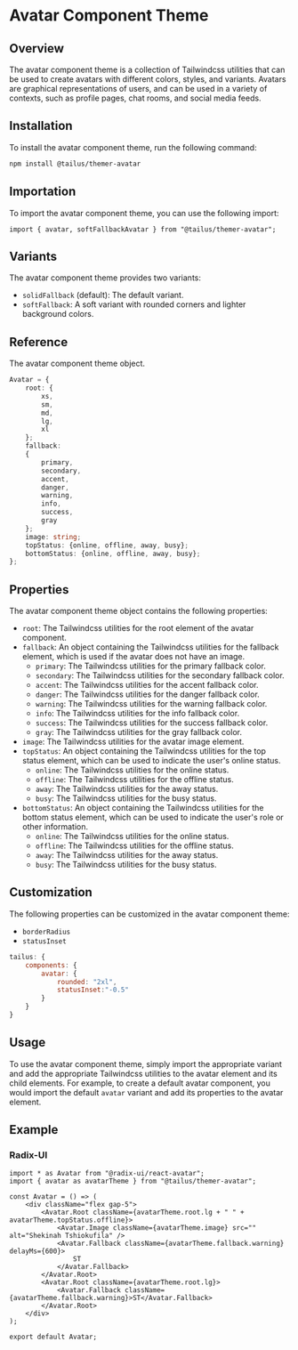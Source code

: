 # Avatar Component Theme

## Overview

The avatar component theme is a collection of Tailwindcss utilities that can be used to create avatars with different colors, styles, and variants. Avatars are graphical representations of users, and can be used in a variety of contexts, such as profile pages, chat rooms, and social media feeds.

## Installation

To install the avatar component theme, run the following command:

```bash
npm install @tailus/themer-avatar
```

## Importation

To import the avatar component theme, you can use the following import:

```tsx
import { avatar, softFallbackAvatar } from "@tailus/themer-avatar";
```

## Variants

The avatar component theme provides two variants:

-   `solidFallback` (default): The default variant.
-   `softFallback`: A soft variant with rounded corners and lighter background colors.

## Reference

The avatar component theme object.

```ts
Avatar = {
    root: {
        xs,
        sm,
        md,
        lg,
        xl
    };
    fallback:
    {
        primary,
        secondary,
        accent,
        danger,
        warning,
        info,
        success,
        gray
    };
    image: string;
    topStatus: {online, offline, away, busy};
    bottomStatus: {online, offline, away, busy};
};
```

## Properties

The avatar component theme object contains the following properties:

-   `root`: The Tailwindcss utilities for the root element of the avatar component.
-   `fallback`: An object containing the Tailwindcss utilities for the fallback element, which is used if the avatar does not have an image.
    -   `primary`: The Tailwindcss utilities for the primary fallback color.
    -   `secondary`: The Tailwindcss utilities for the secondary fallback color.
    -   `accent`: The Tailwindcss utilities for the accent fallback color.
    -   `danger`: The Tailwindcss utilities for the danger fallback color.
    -   `warning`: The Tailwindcss utilities for the warning fallback color.
    -   `info`: The Tailwindcss utilities for the info fallback color.
    -   `success`: The Tailwindcss utilities for the success fallback color.
    -   `gray`: The Tailwindcss utilities for the gray fallback color.
-   `image`: The Tailwindcss utilities for the avatar image element.
-   `topStatus`: An object containing the Tailwindcss utilities for the top status element, which can be used to indicate the user's online status.
    -   `online`: The Tailwindcss utilities for the online status.
    -   `offline`: The Tailwindcss utilities for the offline status.
    -   `away`: The Tailwindcss utilities for the away status.
    -   `busy`: The Tailwindcss utilities for the busy status.
-   `bottomStatus`: An object containing the Tailwindcss utilities for the bottom status element, which can be used to indicate the user's role or other information.
    -   `online`: The Tailwindcss utilities for the online status.
    -   `offline`: The Tailwindcss utilities for the offline status.
    -   `away`: The Tailwindcss utilities for the away status.
    -   `busy`: The Tailwindcss utilities for the busy status.

## Customization

The following properties can be customized in the avatar component theme:

-   `borderRadius`
-   `statusInset`

```js
tailus: {
    components: {
        avatar: {
            rounded: "2xl",
            statusInset:"-0.5"
        }
    }
}
```

## Usage

To use the avatar component theme, simply import the appropriate variant and add the appropriate Tailwindcss utilities to the avatar element and its child elements. For example, to create a default avatar component, you would import the default `avatar` variant and add its properties to the avatar element.

## Example

### Radix-UI

```tsx
import * as Avatar from "@radix-ui/react-avatar";
import { avatar as avatarTheme } from "@tailus/themer-avatar";

const Avatar = () => (
    <div className="flex gap-5">
        <Avatar.Root className={avatarTheme.root.lg + " " + avatarTheme.topStatus.offline}>
            <Avatar.Image className={avatarTheme.image} src="" alt="Shekinah Tshiokufila" />
            <Avatar.Fallback className={avatarTheme.fallback.warning} delayMs={600}>
                ST
            </Avatar.Fallback>
        </Avatar.Root>
        <Avatar.Root className={avatarTheme.root.lg}>
            <Avatar.Fallback className={avatarTheme.fallback.warning}>ST</Avatar.Fallback>
        </Avatar.Root>
    </div>
);

export default Avatar;
```
